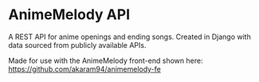 # AnimeMelody API
A REST API for anime openings and ending songs. Created in Django with data sourced from publicly available APIs.

Made for use with the AnimeMelody front-end shown here: https://github.com/akaram94/animemelody-fe
